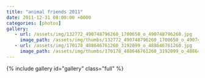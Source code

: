 ```yaml
---
title: "animal friends 2011"
date: 2011-12-31 08:00:00 +0000
categories: [photos]
gallery:
   - url: /assets/img/132772_490748796260_1700650_o_490748796260.jpg
     image_path: /assets/img/thumbs/132772_490748796260_1700650_o_490748796260.png
   - url: /assets/img/170178_488646761260_3192099_o_488646761260.jpg
     image_path: /assets/img/thumbs/170178_488646761260_3192099_o_488646761260.png
---
```

{% include gallery id="gallery" class="full" %}